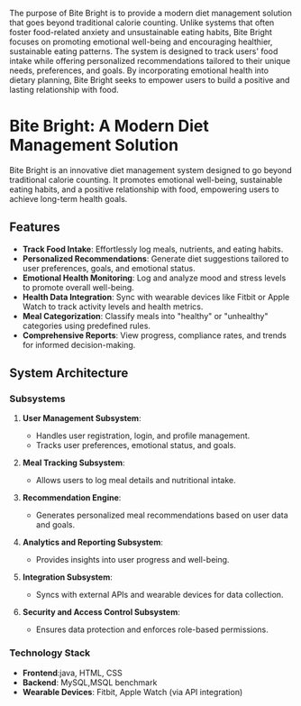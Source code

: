 
The purpose of Bite Bright is to provide a modern diet management solution that goes beyond traditional calorie counting. Unlike systems that often foster food-related anxiety and unsustainable eating habits, Bite Bright focuses on promoting emotional well-being and encouraging healthier, sustainable eating patterns. The system is designed to track users' food intake while offering personalized recommendations tailored to their unique needs, preferences, and goals. By incorporating emotional health into dietary planning, Bite Bright seeks to empower users to build a positive and lasting relationship with food.

# Bite Bright: A Modern Diet Management Solution

Bite Bright is an innovative diet management system designed to go beyond traditional calorie counting. It promotes emotional well-being, sustainable eating habits, and a positive relationship with food, empowering users to achieve long-term health goals.

## Features

- **Track Food Intake**: Effortlessly log meals, nutrients, and eating habits.
- **Personalized Recommendations**: Generate diet suggestions tailored to user preferences, goals, and emotional status.
- **Emotional Health Monitoring**: Log and analyze mood and stress levels to promote overall well-being.
- **Health Data Integration**: Sync with wearable devices like Fitbit or Apple Watch to track activity levels and health metrics.
- **Meal Categorization**: Classify meals into "healthy" or "unhealthy" categories using predefined rules.
- **Comprehensive Reports**: View progress, compliance rates, and trends for informed decision-making.

## System Architecture

### Subsystems

1. **User Management Subsystem**:
   - Handles user registration, login, and profile management.
   - Tracks user preferences, emotional status, and goals.

2. **Meal Tracking Subsystem**:
   - Allows users to log meal details and nutritional intake.

3. **Recommendation Engine**:
   - Generates personalized meal recommendations based on user data and goals.

4. **Analytics and Reporting Subsystem**:
   - Provides insights into user progress and well-being.

5. **Integration Subsystem**:
   - Syncs with external APIs and wearable devices for data collection.

6. **Security and Access Control Subsystem**:
   - Ensures data protection and enforces role-based permissions.

### Technology Stack

- **Frontend**:java, HTML, CSS
- **Backend**: MySQL,MSQL benchmark
- **Wearable Devices**: Fitbit, Apple Watch (via API integration)


